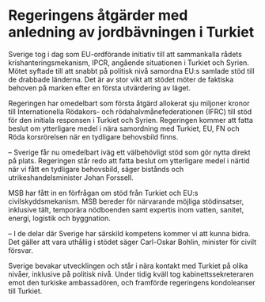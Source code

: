 # Regeringens åtgärder med anledning av jordbävningen i Turkiet

Sverige tog i dag som EU-ordförande initiativ till att sammankalla rådets krishanteringsmekanism, IPCR, angående situationen i Turkiet och Syrien. Mötet syftade till att snabbt på politisk nivå samordna EU:s samlade stöd till de drabbade länderna. Det är av stor vikt att stödet möter de faktiska behoven på marken efter en första utvärdering av läget.

Regeringen har omedelbart som första åtgärd allokerat sju miljoner kronor till Internationella Rödakors- och rödahalvmånefederationen (IFRC) till stöd för den initiala responsen i Turkiet och Syrien. Regeringen kommer att fatta beslut om ytterligare medel i nära samordning med Turkiet, EU, FN och Röda korsrörelsen när en tydligare behovsbild finns.

– Sverige får nu omedelbart iväg ett välbehövligt stöd som gör nytta direkt på plats. Regeringen står redo att fatta beslut om ytterligare medel i närtid när vi fått en tydligare behovsbild, säger bistånds och utrikeshandelsminister Johan Forssell.

MSB har fått in en förfrågan om stöd från Turkiet och EU:s civilskyddsmekanism. MSB bereder för närvarande möjliga stödinsatser, inklusive tält, temporära nödboenden samt expertis inom vatten, sanitet, energi, logistik och byggnation.

– I de delar där Sverige har särskild kompetens kommer vi att kunna bidra. Det gäller att vara uthållig i stödet säger Carl-Oskar Bohlin, minister för civilt försvar.

Sverige bevakar utvecklingen och står i nära kontakt med Turkiet på olika nivåer, inklusive på politisk nivå. Under tidig kväll tog kabinettssekreteraren emot den turkiske ambassadören, och framförde regeringens kondoleanser till Turkiet.
